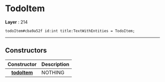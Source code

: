 # TodoItem

**Layer** : 214

```tl
todoItem#cba9a52f id:int title:TextWithEntities = TodoItem;
```

---

## Constructors

| Constructor | Description |
| :---: | :--- |
| [**todoItem**](constructor/todoItem) | NOTHING |